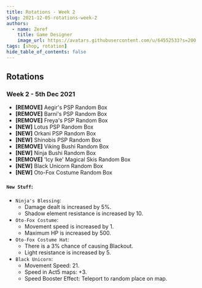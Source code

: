 ```yaml
---
title: Rotations - Week 2
slug: 2021-12-05-rotations-week-2
authors:
  - name: Zeref
    title: Game Designer
    image_url: https://avatars.githubusercontent.com/u/64552533?s=200
tags: [shop, rotation]
hide_table_of_contents: false
---
```

## Rotations

### **Week 2** - **5th Dec 2021**
- **[REMOVE]** Aegir's PSP Random Box
- **[REMOVE]** Barni's PSP Random Box
- **[REMOVE]** Freya's PSP Random Box
- **[NEW]** Lotus PSP Random Box
- **[NEW]** Orkani PSP Random Box
- **[NEW]** Shinobis PSP Random Box
- **[REMOVE]** Viking Bushi Random Box
- **[NEW]** Ninja Bushi Random Box
- **[REMOVE]** 'Icy Ike' Magical Skis Random Box
- **[NEW]** Black Unicorn Random Box
- **[NEW]** Oto-Fox Costume Random Box
#### `New Stuff`:
- `Ninja's Blessing`:
  - Damage dealt is increased by 5%.
  - Shadow element resistance is increased by 10.
- `Oto-Fox Costume`:
  - Movement speed is increased by 1.
  - Maximum HP is increased by 500.
- `Oto-Fox Costume Hat`:
  - There is a 3% chance of causing Blackout.
  - Light resistance is increased by 5.
- `Black Unicorn`:
  - Movement Speed: 21.
  - Speed in Act5 maps: +3.
  - Speed Booster Effect: Teleport to random place on map.